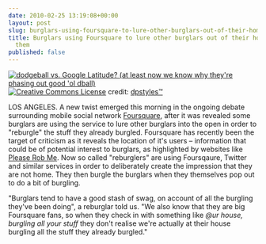 ```yaml
---
date: 2010-02-25 13:19:08+00:00
layout: post
slug: burglars-using-foursquare-to-lure-other-burglars-out-of-their-homes-and-burgle-them
title: Burglars using Foursquare to lure other burglars out of their homes and burgle
  them
published: false
---
```


[![dodgeball vs. Google Latitude?  (at least now we know why they're phasing out good 'ol dball)](http://farm4.static.flickr.com/3313/3253717612_86899b6368_m.jpg)](http://www.flickr.com/photos/77725780@N00/3253717612/)
[![Creative Commons License](http://www.theindifferent.co.uk/wp-content/plugins/photo-dropper/images/cc.png)](http://creativecommons.org/licenses/by/2.0/) credit: [dpstyles™](http://www.flickr.com/photos/77725780@N00/3253717612/)


LOS ANGELES. A new twist emerged this morning in the ongoing debate surrounding mobile social network [Foursquare](http://foursquare.com/), after it was revealed some burglars are using the service to lure other burglars into the open in order to "reburgle" the stuff they already burgled. Foursquare has recently been the target of criticism as it reveals the location of it's users – information that could be of potential interest to burglars, as highlighted by websites like [Please Rob Me](http://pleaserobme.com/). Now  so called "reburglers" are using Foursqaure, Twitter and similar services in order to deliberately create the impression that they are not home. They then burgle the burglars when they themselves pop out to do a bit of burgling.

"Burglars tend to have a good stash of swag, on account of all the burgling they've been doing", a reburglar told us. "We also know that they are big Foursquare fans, so when they check in with something like _@ur house, burgling all your stuff_ they don't realise we're actually at their house burgling all the stuff they already burgled."
